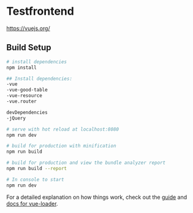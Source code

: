 # Testfrontend


https://vuejs.org/
## Build Setup

``` bash
# install dependencies
npm install

## Install dependencies:
-vue
-vue-good-table
-vue-resource
-vue.router

devDependencies
-jQuery

# serve with hot reload at localhost:8080
npm run dev

# build for production with minification
npm run build

# build for production and view the bundle analyzer report
npm run build --report

# In console to start 
npm run dev
```


For a detailed explanation on how things work, check out the [guide](http://vuejs-templates.github.io/webpack/) and [docs for vue-loader](http://vuejs.github.io/vue-loader).
